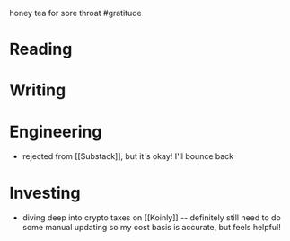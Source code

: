 honey tea for sore throat #gratitude

# Reading
# Writing
# Engineering
- rejected from [[Substack]], but it's okay! I'll bounce back
# Investing
- diving deep into crypto taxes on [[Koinly]] -- definitely still need to do some manual updating so my cost basis is accurate, but feels helpful!
